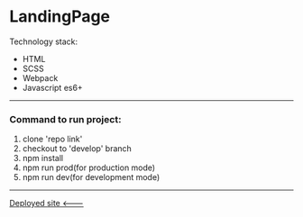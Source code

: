 # LandingPage

Technology stack:

- HTML
- SCSS
- Webpack
- Javascript es6+

---

### Command to run project:

1. clone 'repo link'
2. checkout to 'develop' branch
3. npm install
4. npm run prod(for production mode)
5. npm run dev(for development mode)

---

[Deployed site <---](https://shevel-landing-page.netlify.app/)
